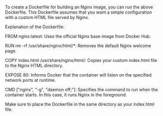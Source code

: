 To create a Dockerfile for building an Nginx image, you can run the above Dockerfile. This Dockerfile assumes that you want a simple configuration with a custom HTML file served by Nginx.  


Explanation of the Dockerfile:


FROM nginx:latest:    Uses the official Nginx base image from Docker Hub.

RUN rm -rf /usr/share/nginx/html/*: Removes the default Nginx welcome page.

COPY index.html /usr/share/nginx/html/: Copies your custom index.html file to the Nginx HTML directory.

EXPOSE 80: Informs Docker that the container will listen on the specified network ports at runtime.

CMD ["nginx", "-g", "daemon off;"]: Specifies the command to run when the container starts. In this case, it runs Nginx in the foreground.


Make sure to place the Dockerfile in the same directory as your index.html file.
